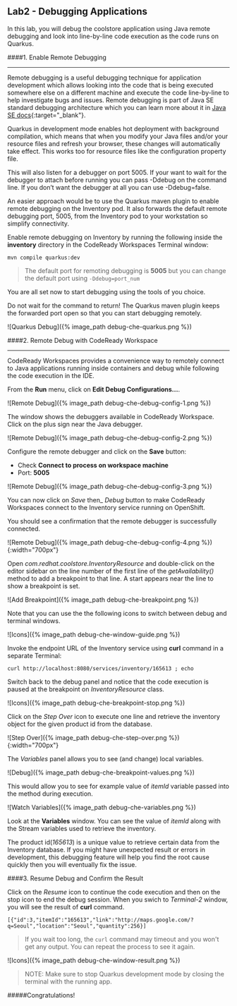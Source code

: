 ## Lab2 - Debugging Applications

In this lab, you will debug the coolstore application using Java remote debugging and look into line-by-line code execution as the code runs on Quarkus.

####1. Enable Remote Debugging

---

Remote debugging is a useful debugging technique for application development which allows looking into the code that is being executed somewhere else on a different machine and execute the code line-by-line to help investigate bugs and issues. Remote debugging is part of  Java SE standard debugging architecture which you can learn more about it in [Java SE docs](https://docs.oracle.com/javase/8/docs/technotes/guides/jpda/architecture.html){:target="_blank"}.

Quarkus in development mode enables hot deployment with background compilation, which means that when you modify your Java files and/or your resource files and refresh your browser, these changes will automatically take effect. This works too for resource files like the configuration property file.

This will also listen for a debugger on port 5005. If your want to wait for the debugger to attach before running you can pass -Ddebug on the command line. If you don’t want the debugger at all you can use -Ddebug=false.

An easier approach would be to use the Quarkus maven plugin to enable remote debugging on the Inventory pod. It also forwards the default remote debugging port, 5005, from the Inventory pod to your workstation so simplify connectivity.

Enable remote debugging on Inventory by running the following inside the **inventory** directory in the CodeReady Workspaces Terminal window:

`mvn compile quarkus:dev`

> The default port for remoting debugging is **5005** but you can change the default port using `-Ddebug=port_num`

You are all set now to start debugging using the tools of you choice.

Do not wait for the command to return! The Quarkus maven plugin keeps the forwarded port open so that you can start debugging remotely.

![Quarkus Debug]({% image_path debug-che-quarkus.png %})

####2. Remote Debug with CodeReady Workspace

---

CodeReady Workspaces provides a convenience way to remotely connect to Java applications running inside containers and debug while following the code execution in the IDE.

From the **Run** menu, click on **Edit Debug Configurations...**.

![Remote Debug]({% image_path debug-che-debug-config-1.png %})

The window shows the debuggers available in CodeReady Workspace. Click on the plus sign near the
Java debugger.

![Remote Debug]({% image_path debug-che-debug-config-2.png %})

Configure the remote debugger and click on the **Save** button:

* Check **Connect to process on workspace machine**
* Port: **5005**

![Remote Debug]({% image_path debug-che-debug-config-3.png %})

You can now click on _Save_ then_ _Debug_ button to make CodeReady Workspaces connect to the Inventory service running on OpenShift.

You should see a confirmation that the remote debugger is successfully connected.

![Remote Debug]({% image_path debug-che-debug-config-4.png %}){:width="700px"}

Open _com.redhat.coolstore.InventoryResource_ and double-click on the editor sidebar on the line number of the first line of the _getAvailability()_
method to add a breakpoint to that line. A start appears near the line to show a breakpoint is set.

![Add Breakpoint]({% image_path debug-che-breakpoint.png %})

Note that you can use the the following icons to switch between debug and terminal windows.

![Icons]({% image_path debug-che-window-guide.png %})

Invoke the endpoint URL of the Inventory service using **curl** command in a separate Terminal:

`curl http://localhost:8080/services/inventory/165613 ; echo`

Switch back to the debug panel and notice that the code execution is paused at the breakpoint on _InventoryResource_ class.

![Icons]({% image_path debug-che-breakpoint-stop.png %})

Click on the _Step Over_ icon to execute one line and retrieve the inventory object for the given product id from the database.

![Step Over]({% image_path debug-che-step-over.png %}){:width="700px"}

The _Variables_ panel allows you to see (and change) local variables.

![Debug]({% image_path debug-che-breakpoint-values.png %})

This would allow you to see for example value of _itemId_ variable passed into the method during execution.

![Watch Variables]({% image_path debug-che-variables.png %})

Look at the **Variables** window. You can see the value of _itemId_ along with the Stream variables used to retrieve the inventory.

The product id(_165613_) is a unique value to retrieve certain data from the Inventory database. If you might have unexpected result or errors in development, this debugging feature will help you find the root cause quickly then you will eventually fix the issue.

####3. Resume Debug and Confirm the Result

Click on the _Resume_ icon to continue the code execution and then on the stop icon to end the debug session. When you swich to _Terminal-2_ window, you will see the result of **curl** command.

~~~shell
[{"id":3,"itemId":"165613","link":"http://maps.google.com/?q=Seoul","location":"Seoul","quantity":256}]
~~~

> If you wait too long, the `curl` command may timeout and you won't get any output. You can repeat the process to see it again.

![Icons]({% image_path debug-che-window-result.png %})

> NOTE: Make sure to stop Quarkus development mode by closing the terminal with the running app.

#####Congratulations!